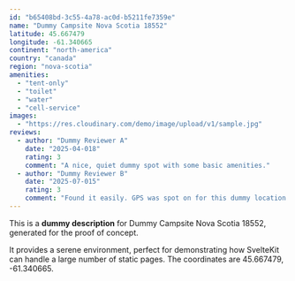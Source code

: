 ```yaml
---
id: "b65408bd-3c55-4a78-ac0d-b5211fe7359e"
name: "Dummy Campsite Nova Scotia 18552"
latitude: 45.667479
longitude: -61.340665
continent: "north-america"
country: "canada"
region: "nova-scotia"
amenities:
  - "tent-only"
  - "toilet"
  - "water"
  - "cell-service"
images:
  - "https://res.cloudinary.com/demo/image/upload/v1/sample.jpg"
reviews:
  - author: "Dummy Reviewer A"
    date: "2025-04-018"
    rating: 3
    comment: "A nice, quiet dummy spot with some basic amenities."
  - author: "Dummy Reviewer B"
    date: "2025-07-015"
    rating: 3
    comment: "Found it easily. GPS was spot on for this dummy location."
---
```


This is a **dummy description** for Dummy Campsite Nova Scotia 18552, generated for the proof of concept.

It provides a serene environment, perfect for demonstrating how SvelteKit can handle a large number of static pages. The coordinates are 45.667479, -61.340665.
